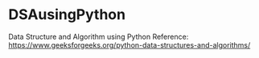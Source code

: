 # DSAusingPython
Data Structure and Algorithm using Python
Reference: https://www.geeksforgeeks.org/python-data-structures-and-algorithms/
